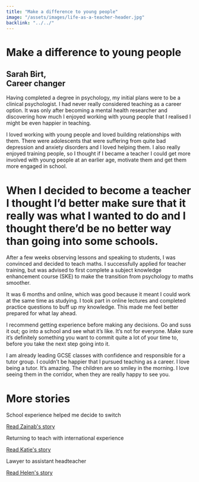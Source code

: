 ```yaml
---
title: "Make a difference to young people"
image: "/assets/images/life-as-a-teacher-header.jpg"
backlink: "../../"
---
```


<div class="content-wrapper">
    <div class="content__right">
    </div>
    <div class="content__left">
        <div class="stories">
            <h1>Make a difference to young people</h1>
            <div class="story-header">
                <div class="story-header__thumb" style="background-image:url('/assets/images/stories/stories-sarah.jpg')"></div>
                <div class="story-header__label">
                    <h2>Sarah Birt, <br> Career changer</h2>
                </div>
            </div>
            <p class="prominent">
                Having completed a degree in psychology, my initial plans were to be a clinical psychologist. I had never really considered teaching as a career option. It was only after becoming a mental health researcher and discovering how much I enjoyed working with young people that I realised I might be even happier in teaching.
            </p>
            <p>
            I loved working with young people and loved building relationships with them. There were adolescents that were suffering from quite bad depression and anxiety disorders and I loved helping them. I also really enjoyed training people, so I thought if I became a teacher I could get more involved with young people at an earlier age, motivate them and get them more engaged in school.
            </p>
            <div>
                <div class="quote-block">
                    <span class="icon-quote"></span>
                    <h1>When I decided to become a teacher I thought I’d better make sure that it really was what I wanted to do and I thought there’d be no better way than going into some schools.<span class="icon-quote quote-close"></span></h1>
                </div>
               <p>
                  After a few weeks observing lessons and speaking to students, I was convinced and decided to teach maths. I successfully applied for teacher training, but was advised to first complete a subject knowledge enhancement course (SKE) to make the transition from psychology to maths smoother.
                </p>
            </div>
            <p>
              It was 6 months and online, which was good because it meant I could work at the same time as studying. I took part in online lectures and completed practice questions to buff up my knowledge. This made me feel better prepared for what lay ahead.
            </p>
            <p>
             I recommend getting experience before making any decisions. Go and suss it out; go into a school and see what it’s like. It’s not for everyone. Make sure it’s definitely something you want to commit quite a lot of your time to, before you take the next step going into it.
            </p>
            <p>
            I am already leading GCSE classes with confidence and responsible for a tutor group.  I couldn’t be happier that I pursued teaching as a career. I love being a tutor. It’s amazing. The children are so smiley in the morning. I love seeing them in the corridor, when they are really happy to see you.
            </p>
        </div>
    </div>
</div>

<div class="more-stories">
    <h1 class="more-stories_header strapline">More stories</h1>
    <div class="more-stories__thumbs">
        <div class="more-stories__thumbs__thumb">
            <a href="/life-as-a-teacher/my-story-into-teaching/career-changers/school-experience-helped-me-decide-to-switch">
                <div class="more-stories__thumbs__thumb__img" style="background-image:url('/assets/images/stories/stories-zainab.jpg')"></div>
            </a>
            <div class="more-stories__thumbs__thumb__content">
                <p>School experience helped me decide to switch</p>
                <a class="git-link" href="/life-as-a-teacher/my-story-into-teaching/career-changers/school-experience-helped-me-decide-to-switch">Read Zainab's story  <i class="fas fa-chevron-right"></i></a>
            </div>
        </div>
        <div class="more-stories__thumbs__thumb">
            <a href="/life-as-a-teacher/my-story-into-teaching/international-career-changers/returning-to-teaching-with-international-experience">
                <div class="more-stories__thumbs__thumb__img" style="background-image:url('/assets/images/stories/stories-katie.png')"></div>
            </a>
            <div class="more-stories__thumbs__thumb__content">
                <p>Returning to teach with international experience</p>
                <a class="git-link" href="/life-as-a-teacher/my-story-into-teaching/international-career-changers/returning-to-teaching-with-international-experience">Read Katie's story  <i class="fas fa-chevron-right"></i></a>
            </div>
        </div>
        <div class="more-stories__thumbs__thumb">
            <a href="/life-as-a-teacher/my-story-into-teaching/career-progression/lawyer-to-assistant-teacher">
                <div class="more-stories__thumbs__thumb__img" style="background-image:url('/assets/images/stories/stories-helen.jpg')"></div>
            </a>
            <div class="more-stories__thumbs__thumb__content">
                <p>Lawyer to assistant headteacher</p>
                <a class="git-link" href="/life-as-a-teacher/my-story-into-teaching/career-progression/lawyer-to-assistant-teacher">Read Helen's story <i class="fas fa-chevron-right"></i></a>
            </div>
        </div>
    </div>
</div>
